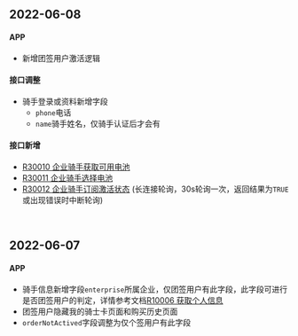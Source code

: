 ## 2022-06-08

#### APP

- 新增团签用户激活逻辑



#### 接口调整

- 骑手登录或资料新增字段
  - `phone`电话
  - `name`骑手姓名，仅骑手认证后才会有



#### 接口新增

- [R30010 企业骑手获取可用电池](http://localhost:5533/docs#tag/R/operation/RiderEnterpriseListVoltage)
- [R30011 企业骑手选择电池](http://localhost:5533/docs#tag/R/operation/RiderEnterpriseSubscribe)
- [R30012 企业骑手订阅激活状态](http://localhost:5533/docs#tag/R/operation/RiderEnterpriseSubscribeStatus) (长连接轮询，30s轮询一次，返回结果为`TRUE`或出现错误时中断轮询)



<br />

## 2022-06-07

#### APP

- 骑手信息新增字段`enterprise`所属企业，仅团签用户有此字段，此字段可进行是否团签用户的判定，详情参考文档[R10006 获取个人信息](http://localhost:5533/docs#tag/R/operation/RiderRiderProfile)
- 团签用户隐藏我的骑士卡页面和购买历史页面
- `orderNotActived`字段调整为仅个签用户有此字段